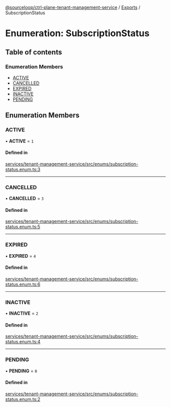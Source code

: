 [@sourceloop/ctrl-plane-tenant-management-service](../README.md) / [Exports](../modules.md) / SubscriptionStatus

# Enumeration: SubscriptionStatus

## Table of contents

### Enumeration Members

- [ACTIVE](SubscriptionStatus.md#active)
- [CANCELLED](SubscriptionStatus.md#cancelled)
- [EXPIRED](SubscriptionStatus.md#expired)
- [INACTIVE](SubscriptionStatus.md#inactive)
- [PENDING](SubscriptionStatus.md#pending)

## Enumeration Members

### ACTIVE

• **ACTIVE** = ``1``

#### Defined in

[services/tenant-management-service/src/enums/subscription-status.enum.ts:3](https://github.com/sourcefuse/arc-saas/blob/5e03dcb/services/tenant-management-service/src/enums/subscription-status.enum.ts#L3)

___

### CANCELLED

• **CANCELLED** = ``3``

#### Defined in

[services/tenant-management-service/src/enums/subscription-status.enum.ts:5](https://github.com/sourcefuse/arc-saas/blob/5e03dcb/services/tenant-management-service/src/enums/subscription-status.enum.ts#L5)

___

### EXPIRED

• **EXPIRED** = ``4``

#### Defined in

[services/tenant-management-service/src/enums/subscription-status.enum.ts:6](https://github.com/sourcefuse/arc-saas/blob/5e03dcb/services/tenant-management-service/src/enums/subscription-status.enum.ts#L6)

___

### INACTIVE

• **INACTIVE** = ``2``

#### Defined in

[services/tenant-management-service/src/enums/subscription-status.enum.ts:4](https://github.com/sourcefuse/arc-saas/blob/5e03dcb/services/tenant-management-service/src/enums/subscription-status.enum.ts#L4)

___

### PENDING

• **PENDING** = ``0``

#### Defined in

[services/tenant-management-service/src/enums/subscription-status.enum.ts:2](https://github.com/sourcefuse/arc-saas/blob/5e03dcb/services/tenant-management-service/src/enums/subscription-status.enum.ts#L2)
